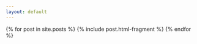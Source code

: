 ```yaml
---
layout: default
---
```


<div class="nom-posts">
  {% for post in site.posts %}
    {% include post.html-fragment %}
  {% endfor %}
</div>


